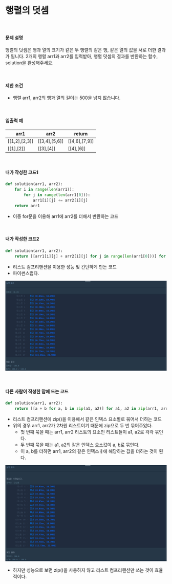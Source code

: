 # 행렬의 덧셈

<br/>

#### 문제 설명

행렬의 덧셈은 행과 열의 크기가 같은 두 행렬의 같은 행, 같은 열의 값을 서로 더한 결과가 됩니다. 2개의 행렬 arr1과 arr2를 입력받아, 행렬 덧셈의 결과를 반환하는 함수, solution을 완성해주세요.

<br/>

#### 제한 조건

- 행렬 arr1, arr2의 행과 열의 길이는 500을 넘지 않습니다.

<br/>

#### 입출력 예

| arr1          | arr2          | return        |
| ------------- | ------------- | ------------- |
| [[1,2],[2,3]] | [[3,4],[5,6]] | [[4,6],[7,9]] |
| [[1],[2]]     | [[3],[4]]     | [[4],[6]]     |

<br/>

#### 내가 작성한 코드1

```python
def solution(arr1, arr2):
    for i in range(len(arr1)):
        for j in range(len(arr1[0])):
            arr1[i][j] += arr2[i][j]
    return arr1
```

* 이중 for문을 이용해 arr1에 arr2를 더해서 반환하는 코드

<br/>

#### 내가 작성한 코드2

```python
def solution(arr1, arr2):
    return [[arr1[i][j] + arr2[i][j] for j in range(len(arr1[0]))] for i in range(len(arr1))]
```

* 리스트 컴프리핸션을 이용한 성능 및 간단하게 만든 코드
* 파이썬스럽다.

![image-20210108234221872](./images/image-20210108234221872.png)

<br/>

#### 다른 사람이 작성한 맘에 드는 코드

```python
def solution(arr1, arr2):
    return [[a + b for a, b in zip(a1, a2)] for a1, a2 in zip(arr1, arr2)]
```

* 리스트 컴프리핸션에 zip()을 이용해서 같은 인덱스 요소별로 묶어서 더하는 코드
* 위의 경우 arr1, arr2가 2차원 리스트이기 때문에 zip으로 두 번 묶어주었다.
  * 첫 번째 묶을 때는 arr1, arr2 리스트의 요소인 리스트들이 a1, a2로 각각 묶인다.
  * 두 번째 묶을 때는 a1, a2의 같은 인덱스 요소값이 a, b로 묶인다.
  * 이 a, b를 더하면 arr1, arr2의 같은 인덱스ㅔ에 해당하는 값을 더하는 것이 된다.

![image-20210108234158005](./images/image-20210108234158005.png)

* 하지만 성능으로 보면 zip()을 사용하지 않고 리스트 컴프리핸션만 쓰는 것이 효율적이다.